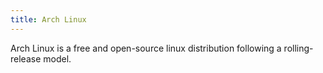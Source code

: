 ```yaml
---
title: Arch Linux
---
```

Arch Linux is a free and open-source linux distribution following a rolling-release model.